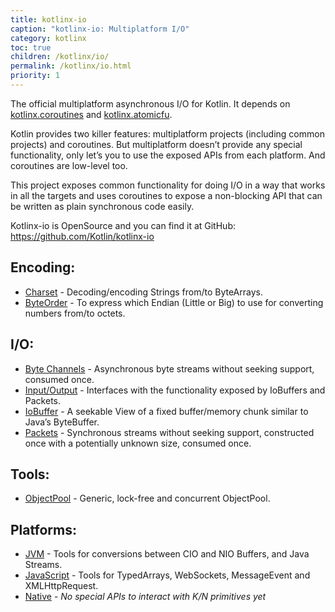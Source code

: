 ```yaml
---
title: kotlinx-io
caption: "kotlinx-io: Multiplatform I/O"
category: kotlinx
toc: true
children: /kotlinx/io/
permalink: /kotlinx/io.html
priority: 1
---
```


The official multiplatform asynchronous I/O for Kotlin. It depends on [kotlinx.coroutines] and [kotlinx.atomicfu].

[kotlinx.atomicfu]: /kotlinx/atomicfu.html
[kotlinx.coroutines]: /kotlinx/coroutines.html

Kotlin provides two killer features: multiplatform projects (including common projects) and coroutines. But multiplatform doesn’t provide any special functionality, only let’s you to use the exposed APIs from each platform. And coroutines are low-level too.

This project exposes common functionality for doing I/O in a way that works in all the targets and uses coroutines to expose a non-blocking API that can be written as plain synchronous code easily.

Kotlinx-io is OpenSource and you can find it at GitHub: <https://github.com/Kotlin/kotlinx-io>

## Encoding:
* [Charset](/kotlinx/io/encoding/charset.html) - Decoding/encoding Strings from/to ByteArrays.
* [ByteOrder](/kotlinx/io/encoding/byteorder.html) - To express which Endian (Little or Big) to use for converting numbers from/to octets.

## I/O:
* [Byte Channels](/kotlinx/io/io/channels.html) - Asynchronous byte streams without seeking support, consumed once.
* [Input/Output](/kotlinx/io/io/input-output.html) - Interfaces with the functionality exposed by IoBuffers and Packets.
* [IoBuffer](/kotlinx/io/io/iobuffer.html) - A seekable View of a fixed buffer/memory chunk similar to Java’s ByteBuffer.
* [Packets](/kotlinx/io/io/packets.html) - Synchronous streams without seeking support, constructed once with a potentially unknown size, consumed once.

## Tools:
* [ObjectPool](/kotlinx/io/tools#objectpool) - Generic, lock-free and concurrent ObjectPool.

## Platforms:
* [JVM](/kotlinx/io/platforms.html#jvm) - Tools for conversions between CIO and NIO Buffers, and Java Streams.
* [JavaScript](/kotlinx/io/platforms.html#js) - Tools for TypedArrays, WebSockets, MessageEvent and XMLHttpRequest.
* [Native](/kotlinx/io/platforms.html#native) - *No special APIs to interact with K/N primitives yet*

